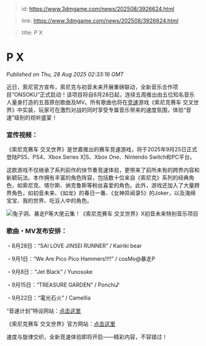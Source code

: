 > id: https://www.3dmgame.com/news/202508/3926624.html

> link: https://www.3dmgame.com/news/202508/3926624.html

> title: P X

# P X
_Published on Thu, 28 Aug 2025 02:33:16 GMT_

近日，索尼官方宣布，索尼克与初音未来开展重磅联动，全新音乐合作项目“ONSOKU”正式启动！该项目将自8月28日起，连续五周推出由五位知名音乐人量身打造的五首原创歌曲及MV。所有歌曲也将在[竞速](https://www.3dmgame.com/tag/jingsu_1/)游戏《索尼克赛车 交叉世界》中实装，玩家可在激烈对战的同时享受专属音乐带来的速度氛围，体验“音速”级别的视听盛宴！

### 宣传视频：

《索尼克赛车 交叉世界》是世嘉推出的赛车竞速游戏，将于2025年9月25日正式登陆PS5、PS4、Xbox Series X|S、Xbox One、Nintendo Switch和PC平台。

这款游戏不仅继承了系列前作的快节奏竞速体验，更带来了前所未有的跨界内容和新颖玩法。本作拥有丰富的角色阵容，包括数十位来自《索尼克》系列的经典角色，如索尼克、塔尔斯、纳克鲁斯等粉丝喜爱的角色。此外，游戏还加入了大量跨界角色，如初音未来、《如龙》的春日一番、《女神异闻录5》的Joker，以及海绵宝宝、我的世界、吃豆人中的角色。

![兔子洞、暴走P等大佬云集！《索尼克赛车 交叉世界》X初音未来特别音乐项目](https://img.3dmgame.com/uploads/images/news/20250828/1756348137_229394_jpg_r.jpg)

### 歌曲・MV发布安排：

・8月28日：“SAI LOVE JINSEI RUNNER” / Kairiki bear

・9月1日：“We Are Pico Pico Hammers!!!!” / cosMo@暴走P

・9月8日：“Jet Black” / Yunosuke

・9月15日：“TREASURE GARDEN” / Ponchi♪

・9月22日：“電光石火” / Camellia

“音速计划”特设网站：[点击这里](https://asia.sega.com/SonicRacingCrossWorlds/cn/special/onsoku-project/)

《索尼克赛车 交叉世界》官方网站：[点击这里](https://asia.sega.com/SonicRacingCrossWorlds/cn/)

速度与旋律交织，全新竞速体验即将开启——精彩内容，不容错过！
